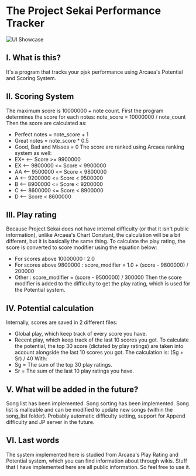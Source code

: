 # The Project Sekai Performance Tracker
![UI Showcase](https://i.imgur.com/gsHOfq2.png)
## I. What is this?
It's a program that tracks your pjsk performance using Arcaea's Potential and Scoring System.

## II. Scoring System
The maximum score is 10000000 + note count.
First the program determines the score for each notes:
    note_score = 10000000 / note_count
Then the score are calculated as:
- Perfect notes = note_score + 1
- Great notes = note_score * 0.5
- Good, Bad and Misses = 0
The score are ranked using Arcaea ranking system as well:
- EX+ <-- Score >= 9900000
- EX  <-- 9800000 <= Score < 9900000
- AA  <-- 9500000 <= Score < 9800000
- A   <-- 9200000 <= Score < 9500000
- B   <-- 8900000 <= Score < 9200000
- C   <-- 8600000 <= Score < 8900000
- D   <-- Score < 8600000

## III. Play rating
Because Project Sekai does not have internal difficulty (or that it isn't public information), unlike Arcaea's Chart Constant, the calculation will be a bit different, but it is basically the same thing.
To calculate the play rating, the score is converted to score modifier using the equation below:
- For scores above 10000000 : 2.0
- For scores above  9800000 : score_modifier = 1.0 + (score - 9800000) / 200000
- Other                     : score_modifier = (score - 9500000) / 300000
Then the score modifier is added to the difficulty to get the play rating, which is used for the Potential system.

## IV. Potential calculation
Internally, scores are saved in 2 different files:
- Global play, which keep track of every score you have.
- Recent play, which keep track of the last 10 scores you got.
To calculate the potential, the top 30 score (dictated by play ratings) are taken into account alongside the last 10 scores you got.
The calculation is: (Sg + Sr) / 40
With:
- Sg = The sum of the top 30 play ratings.
- Sr = The sum of the last 10 play ratings you have.

## V. What will be added in the future?
Song list has been implemented.
Song sorting has been implemented.
Song list is malleable and can be modified to update new songs (within the song_list folder).
Probably automatic difficulty setting, support for Append difficulty and JP server in the future.

## VI. Last words
The system implemented here is studied from Arcaea's Play Rating and Potential system, which you can find information about through wikis. Stuff that I have implemented here are all public information. So feel free to use it.
